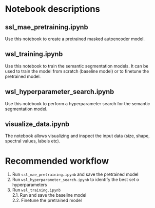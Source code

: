 # Notebook descriptions

## ssl_mae_pretraining.ipynb
Use this notebook to create a pretrained masked autoencoder model. 

## wsl_training.ipynb
Use this notebook to train the semantic segmentation models. It can be used to train the model from scratch (baseline model) or to finetune the pretrained model.

## wsl_hyperparameter_search.ipynb
Use this notebook to perform a hyperparameter search for the semantic segmentation model.

## visualize_data.ipynb
The notebook allows visualizing and inspect the input data (size, shape, spectral values, labels etc).

# Recommended workflow
1. Run `ssl_mae_pretraining.ipynb` and save the pretrained model
2. Run `wsl_hyperparameter_search.ipynb` to identify the best set o hyperparameters
3. Run `wsl_training.ipynb`  
   2.1. Run and save the baseline model  
   2.2. Finetune the pretrained model
